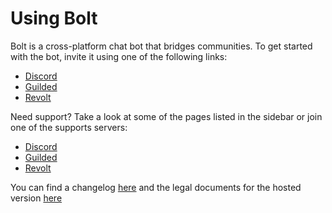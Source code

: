 # Using Bolt

Bolt is a cross-platform chat bot that bridges communities. To get started with
the bot, invite it using one of the following links:

- [Discord](https://discord.com/api/oauth2/authorize?client_id=946939274434080849&permissions=8&scope=bot)
- [Guilded](https://www.guilded.gg/b/9fc1c387-fda8-47cd-b5ec-2de50c03cd64)
- [Revolt](https://app.revolt.chat/bot/01G1Y9M6G254VWBF41W3N5DQY5)

Need support? Take a look at some of the pages listed in the sidebar or join one
of the supports servers:

- [Discord](https://discord.gg/eGq7uhtJDx)
- [Guilded](https://www.guilded.gg/i/kamX0vek)
- [Revolt](https://app.revolt.chat/invite/tpGKXcqk)

You can find a changelog [here](../changelog.md) and the legal documents for the
hosted version [here](./legal.md)
